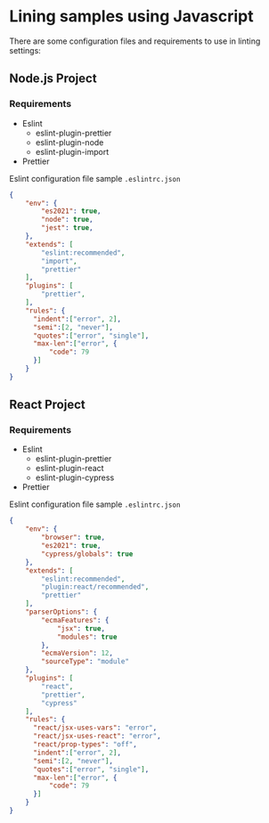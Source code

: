 # Lining samples using Javascript

There are some configuration files and requirements to use in linting settings:

## Node.js Project

### Requirements

* Eslint  
  * eslint-plugin-prettier
  * eslint-plugin-node
  * eslint-plugin-import
* Prettier

Eslint configuration file sample `.eslintrc.json`
```json
{
    "env": {
        "es2021": true,
        "node": true,
        "jest": true,
    },
    "extends": [
        "eslint:recommended",
        "import",
        "prettier"
    ],
    "plugins": [
        "prettier",
    ],
    "rules": {
      "indent":["error", 2],
      "semi":[2, "never"],
      "quotes":["error", "single"],
      "max-len":["error", {
          "code": 79
      }]
    }
}
```
 
## React Project

### Requirements 
* Eslint  
  * eslint-plugin-prettier
  * eslint-plugin-react
  * eslint-plugin-cypress
* Prettier

Eslint configuration file sample `.eslintrc.json`
```json
{
    "env": {
        "browser": true,
        "es2021": true,
        "cypress/globals": true
    },
    "extends": [
        "eslint:recommended",
        "plugin:react/recommended",
        "prettier"
    ],
    "parserOptions": {
        "ecmaFeatures": {
            "jsx": true,
            "modules": true
        },
        "ecmaVersion": 12,
        "sourceType": "module"
    },
    "plugins": [
        "react",
        "prettier",
        "cypress"
    ],
    "rules": {
      "react/jsx-uses-vars": "error",
      "react/jsx-uses-react": "error",
      "react/prop-types": "off",
      "indent":["error", 2],
      "semi":[2, "never"],
      "quotes":["error", "single"],
      "max-len":["error", {
          "code": 79
      }]
    }
}
```
